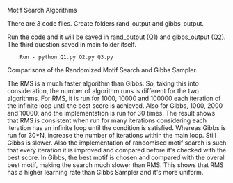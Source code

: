 Motif Search Algorithms

There are 3 code files. Create folders rand_output and gibbs_output.

Run the code and it will be saved in rand_output (Q1) and gibbs_output (Q2). The third question saved in main folder itself. 

		Run - python Q1.py Q2.py Q3.py

Comparisons of the Randomized Motif Search and Gibbs Sampler.

The RMS is a much faster algorithm than Gibbs. So, taking this into consideration, the number of algorithm runs is different for the two algorithms. For RMS, it is run for 1000, 10000 and 100000 each iteration of the infinite loop until the best score is achieved. Also for Gibbs, 1000, 2000 and 10000, and the implementation is run for 30 times. The result shows that RMS is consistent when run for many iterations considering each iteration has an infinite loop until the condition is satisfied. Whereas Gibbs is run for 30*N, increase the number of iterations within the main loop. Still Gibbs is slower. Also the implementation of randomised motif search is such that every iteration it is improved and compared before it's checked with the best score. In Gibbs, the best motif is chosen and compared with the overall best motif, making the search much slower than RMS. This shows that RMS has a higher learning rate than Gibbs Sampler and it's more uniform.










